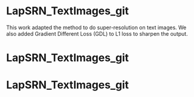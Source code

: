 # LapSRN_TextImages_git

This work adapted the method to do super-resolution on text images. 
We also added Gradient Different Loss (GDL) to L1 loss to sharpen the output. 
# LapSRN_TextImages_git
# LapSRN_TextImages_git
